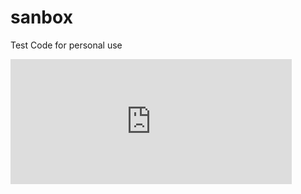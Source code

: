 # sanbox
Test Code for personal use


<iframe src="https://timeseries.keva.la/dashboard-solo/db/locational-marginal-price?from=1489630023592&to=1490321223592&var-iso=NYISO&var-market=RTM&var-lmpnode=CAPITL&panelId=4" width="450" height="200" frameborder="0"></iframe>
